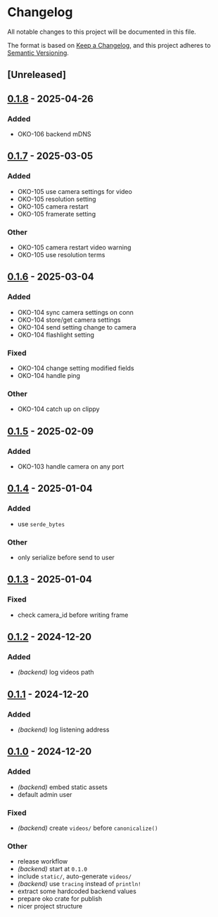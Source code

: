 # Changelog

All notable changes to this project will be documented in this file.

The format is based on [Keep a Changelog](https://keepachangelog.com/en/1.0.0/),
and this project adheres to [Semantic Versioning](https://semver.org/spec/v2.0.0.html).

## [Unreleased]

## [0.1.8](https://github.com/piotrpdev/oko/compare/oko-v0.1.7...oko-v0.1.8) - 2025-04-26

### Added

- OKO-106 backend mDNS

## [0.1.7](https://github.com/piotrpdev/oko/compare/oko-v0.1.6...oko-v0.1.7) - 2025-03-05

### Added

- OKO-105 use camera settings for video
- OKO-105 resolution setting
- OKO-105 camera restart
- OKO-105 framerate setting

### Other

- OKO-105 camera restart video warning
- OKO-105 use resolution terms

## [0.1.6](https://github.com/piotrpdev/oko/compare/oko-v0.1.5...oko-v0.1.6) - 2025-03-04

### Added

- OKO-104 sync camera settings on conn
- OKO-104 store/get camera settings
- OKO-104 send setting change to camera
- OKO-104 flashlight setting

### Fixed

- OKO-104 change setting modified fields
- OKO-104 handle ping

### Other

- OKO-104 catch up on clippy

## [0.1.5](https://github.com/piotrpdev/oko/compare/oko-v0.1.4...oko-v0.1.5) - 2025-02-09

### Added

- OKO-103 handle camera on any port

## [0.1.4](https://github.com/piotrpdev/oko/compare/oko-v0.1.3...oko-v0.1.4) - 2025-01-04

### Added

- use `serde_bytes`

### Other

- only serialize before send to user

## [0.1.3](https://github.com/piotrpdev/oko/compare/oko-v0.1.2...oko-v0.1.3) - 2025-01-04

### Fixed

- check camera_id before writing frame

## [0.1.2](https://github.com/piotrpdev/oko/compare/oko-v0.1.1...oko-v0.1.2) - 2024-12-20

### Added

- *(backend)* log videos path

## [0.1.1](https://github.com/piotrpdev/oko/compare/oko-v0.1.0...oko-v0.1.1) - 2024-12-20

### Added

- *(backend)* log listening address

## [0.1.0](https://github.com/piotrpdev/oko/releases/tag/oko-v0.1.0) - 2024-12-20

### Added

- *(backend)* embed static assets
- default admin user

### Fixed

- *(backend)* create `videos/` before `canonicalize()`

### Other

- release workflow
- *(backend)* start at `0.1.0`
- include `static/`, auto-generate `videos/`
- *(backend)* use `tracing` instead of `println!`
- extract some hardcoded backend values
- prepare oko crate for publish
- nicer project structure
